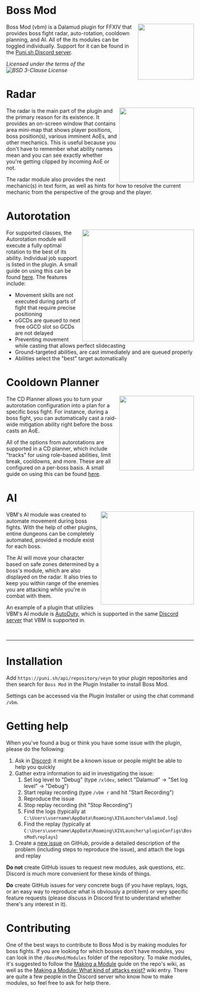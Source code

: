 # Boss Mod

<img align="right" width="150" height="150" src="/Data/icon.png">

Boss Mod (vbm) is a Dalamud plugin for FFXIV that provides boss fight radar, auto-rotation, cooldown planning, and AI. All of the its modules can be toggled individually. Support for it can be found in the [Puni.sh Discord server](https://discord.gg/Zzrcc8kmvy).

_Licensed under the terms of the ![BSD 3-Clause License](/LICENSE)_

# Radar

<img align="right" height="200" src="/Data/radar.png">

The radar is the main part of the plugin and the primary reason for its existence. It provides an on-screen window that contains area mini-map that shows player positions, boss position(s), various imminent AoEs, and other mechanics. This is useful because you don't have to remember what ability names mean and you can see exactly whether you're getting clipped by incoming AoE or not.

The radar module also provides the next mechanic(s) in text form, as well as hints for how to resolve the current mechanic from the perspective of the group and the player.
   
# Autorotation

<img align="right" height="300" src="/Data/autorotation_config.png">

For supported classes, the Autorotation module will execute a fully optimal rotation to the best of its ability. Individual job support is listed in the plugin. A small guide on using this can be found [here](https://github.com/awgil/ffxiv_bossmod/wiki/Using-Presets). The features include:

- Movement skills are not executed during parts of fight that require precise positioning
- oGCDs are queued to next free oGCD slot so GCDs are not delayed
- Preventing movement while casting that allows perfect slidecasting
- Ground-targeted abilities, are cast immediately and are queued properly
- Abilities select the "best" target automatically

# Cooldown Planner

<img align="right" height="200" src="/Data/cd_planner.png">

The CD Planner allows you to turn your autorotation configuration into a plan for a specific boss fight. For instance, during a boss fight, you can automatically cast a raid-wide mitigation ability right before the boss casts an AoE. 

All of the options from autorotations are supported in a CD planner, which include "tracks" for using role-based abilities, limit break, cooldowns, and more. These are all configured on a per-boss basis. A small guide on using this can be found [here](https://github.com/awgil/ffxiv_bossmod/wiki/Using-the-CD-Planner).

# AI

<img align="right" height="250" src="/Data/ai.png">

VBM's AI module was created to automate movement during boss fights. With the help of other plugins, entine dungeons can be completely automated, provided a module exist for each boss. 

The AI will move your character based on safe zones determined by a boss's module, which are also displayed on the radar. It also tries to keep you within range of the enemies you are attacking while you're in combat with them.

An example of a plugin that utilizies VBM's AI module is [AutoDuty](https://github.com/ffxivcode/AutoDuty), which is supported in the same [Discord server](https://discord.gg/Zzrcc8kmvy) that VBM is supported in.

<br />
<hr />

# Installation

Add `https://puni.sh/api/repository/veyn` to your plugin repositories and then search for `Boss Mod` in the Plugin Installer to install Boss Mod.

Settings can be accessed via the Plugin Installer or using the chat command `/vbm`.

# Getting help

When you've found a bug or think you have some issue with the plugin, please do the following:

1. Ask in [Discord](https://discord.gg/Zzrcc8kmvy): it might be a known issue or people might be able to help you quickly
2. Gather extra information to aid in investigating the issue:
   1. Set log level to "Debug" (type `/xldev`, select "Dalamud" -> "Set log level" -> "Debug")
   2. Start replay recording (type `/vbm r` and hit "Start Recording")
   3. Reproduce the issue
   4. Stop replay recording (hit "Stop Recording")
   5. Find the logs (typically at `C:\Users\username\AppData\Roaming\XIVLauncher\dalamud.log`)
   6. Find the replay (typically at `C:\Users\username\AppData\Roaming\XIVLauncher\pluginConfigs\BossMod\replays`)
3. Create a [new issue](https://github.com/awgil/ffxiv_bossmod/issues/new/choose) on GitHub, provide a detailed description of the problem (including steps to reproduce the issue), and attach the logs and replay 

**Do not** create GitHub issues to request new modules, ask questions, etc. Discord is much more convenient for these kinds of things.

**Do** create GitHub issues for very concrete bugs (if you have replays, logs, or an easy way to reproduce what is obviously a problem) or very specific feature requests (please discuss in Discord first to understand whether there's any interest in it).

# Contributing

One of the best ways to contribute to Boss Mod is by making modules for boss fights. If you are looking for which bosses don't have modules, you can look in the `/BossMod/Modules` folder of the repository. To make modules, it's suggested to follow the [Making a Module](https://github.com/awgil/ffxiv_bossmod/wiki/Making-a-Module) guide on the repo's wiki, as well as the [Making a Module: What kind of attacks exist?](https://github.com/awgil/ffxiv_bossmod/wiki/Making-a-Module:-What-kind-of-attacks-exist%3F) wiki entry. There are quite a few people in the Discord server who know how to make modules, so feel free to ask for help there.
